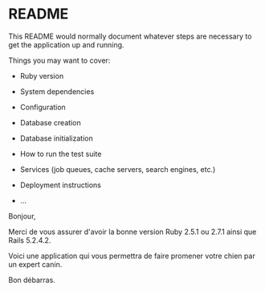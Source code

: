 # README

This README would normally document whatever steps are necessary to get the
application up and running.

Things you may want to cover:

* Ruby version

* System dependencies

* Configuration

* Database creation

* Database initialization

* How to run the test suite

* Services (job queues, cache servers, search engines, etc.)

* Deployment instructions

* ...

Bonjour,

Merci de vous assurer d'avoir la bonne version Ruby 2.5.1 ou 2.7.1 ainsi que Rails 5.2.4.2.

Voici une application qui vous permettra de faire promener votre chien par un expert canin.

Bon débarras.